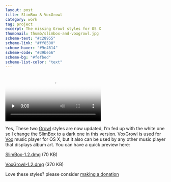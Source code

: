 ```yaml
---
layout: post
title: SlimBox & VoxGrowl
category: work
tag: project
excerpt: The missing Growl styles for OS X
thumbnail: thumb/slimbox-and-voxgrowl.jpg
scheme-text: "#c28955"
scheme-link: "#ff8500"
scheme-hover: "#9e4614"
scheme-code: "#39beb6"
scheme-bg: "#fefbed"
scheme-list-color: "text"
---
```


<video poster="{{ site.file }}/slimbox-voxgrowl.png" preload="none" controls>
  <source src="{{ site.file }}/slimbox-voxgrowl.mov" type="video/mp4">
</video>

<p>Yes, These two <a href="http://growl.info/">Growl</a> styles are now updated, I’m fed up with the white one so I change the SlimBox to a dark one in this version. VoxGrowl is used for <a href="http://www.voxapp.uni.cc/">Vox</a> music player for OS X, but it also can be used by any other music player that displays album art. You can have a quick preview here:</p>

<p class="download"><a href="{{ site.file }}/download/SlimBox-1.2.dmg">SlimBox-1.2.dmg</a> (70 KB)</p>

<p class="download"><a href="{{ site.file }}/download/VoxGrowl-1.2.dmg">VoxGrowl-1.2.dmg</a> (370 KB)</p>

<p class="store">Love these styles? please consider <a href="{{ '/donate/' | relative_url }}">making a donation</a></p>
